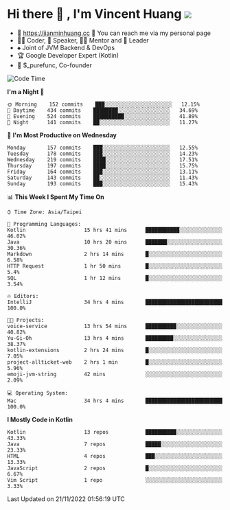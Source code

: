 # Hi there 👋 , I'm Vincent Huang ![](https://komarev.com/ghpvc/?username=Jian-Min-Huang)
- 💎 https://jianminhuang.cc 🙋 You can reach me via my personal page
- 👨‍💻 Coder, 🎤 Speaker, 👨‍🏫 Mentor and 🚀 Leader
- ♠️ Joint of JVM Backend & DevOps
- 🏆 Google Developer Expert (Kotlin)
- 💼 $_purefunc, Co-founder

<!--START_SECTION:waka-->
![Code Time](http://img.shields.io/badge/Code%20Time-1%2C238%20hrs%2038%20mins-blue)

**I'm a Night 🦉** 

```text
🌞 Morning    152 commits    ███░░░░░░░░░░░░░░░░░░░░░░   12.15% 
🌆 Daytime    434 commits    ████████░░░░░░░░░░░░░░░░░   34.69% 
🌃 Evening    524 commits    ██████████░░░░░░░░░░░░░░░   41.89% 
🌙 Night      141 commits    ██░░░░░░░░░░░░░░░░░░░░░░░   11.27%

```
📅 **I'm Most Productive on Wednesday** 

```text
Monday       157 commits    ███░░░░░░░░░░░░░░░░░░░░░░   12.55% 
Tuesday      178 commits    ███░░░░░░░░░░░░░░░░░░░░░░   14.23% 
Wednesday    219 commits    ████░░░░░░░░░░░░░░░░░░░░░   17.51% 
Thursday     197 commits    ████░░░░░░░░░░░░░░░░░░░░░   15.75% 
Friday       164 commits    ███░░░░░░░░░░░░░░░░░░░░░░   13.11% 
Saturday     143 commits    ██░░░░░░░░░░░░░░░░░░░░░░░   11.43% 
Sunday       193 commits    ███░░░░░░░░░░░░░░░░░░░░░░   15.43%

```


📊 **This Week I Spent My Time On** 

```text
⌚︎ Time Zone: Asia/Taipei

💬 Programming Languages: 
Kotlin                   15 hrs 41 mins      ███████████░░░░░░░░░░░░░░   46.02% 
Java                     10 hrs 20 mins      ███████░░░░░░░░░░░░░░░░░░   30.36% 
Markdown                 2 hrs 14 mins       █░░░░░░░░░░░░░░░░░░░░░░░░   6.58% 
HTTP Request             1 hr 50 mins        █░░░░░░░░░░░░░░░░░░░░░░░░   5.4% 
SQL                      1 hr 12 mins        █░░░░░░░░░░░░░░░░░░░░░░░░   3.54%

🔥 Editors: 
IntelliJ                 34 hrs 4 mins       █████████████████████████   100.0%

🐱‍💻 Projects: 
voice-service            13 hrs 54 mins      ██████████░░░░░░░░░░░░░░░   40.82% 
Yu-Gi-Oh                 13 hrs 4 mins       █████████░░░░░░░░░░░░░░░░   38.37% 
kotlin-extensions        2 hrs 24 mins       █░░░░░░░░░░░░░░░░░░░░░░░░   7.05% 
project-allticket-web    2 hrs 1 min         █░░░░░░░░░░░░░░░░░░░░░░░░   5.96% 
emoji-jvm-string         42 mins             ░░░░░░░░░░░░░░░░░░░░░░░░░   2.09%

💻 Operating System: 
Mac                      34 hrs 4 mins       █████████████████████████   100.0%

```

**I Mostly Code in Kotlin** 

```text
Kotlin                   13 repos            ██████████░░░░░░░░░░░░░░░   43.33% 
Java                     7 repos             █████░░░░░░░░░░░░░░░░░░░░   23.33% 
HTML                     4 repos             ███░░░░░░░░░░░░░░░░░░░░░░   13.33% 
JavaScript               2 repos             █░░░░░░░░░░░░░░░░░░░░░░░░   6.67% 
Vim Script               1 repo              ░░░░░░░░░░░░░░░░░░░░░░░░░   3.33%

```



 Last Updated on 21/11/2022 01:56:19 UTC
<!--END_SECTION:waka-->
